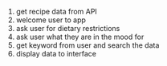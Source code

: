 1. get recipe data from API
2. welcome user to app
3. ask user for dietary restrictions
4. ask user what they are in the mood for
5. get keyword from user and search the data
6. display data to interface
